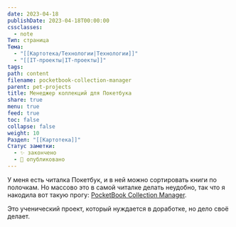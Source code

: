 ```yaml
---
date: 2023-04-18
publishDate: 2023-04-18T00:00:00
cssclasses:
  - note
Тип: страница
Тема:
  - "[[Картотека/Технологии|Технологии]]"
  - "[[IT-проекты|IT-проекты]]"
tags: 
path: content
filename: pocketbook-collection-manager
parent: pet-projects
title: Менеджер коллекций для Покетбука
share: true
menu: true
feed: true
toc: false
collapse: false
weight: 10
Раздел: "[[Картотека]]"
Статус заметки:
  - ✨ закончено
  - 📢 опубликовано
---
```


У меня есть читалка Покетбук, и в ней можно сортировать книги по полочкам. Но массово это в самой читалке делать неудобно, так что я накодила вот такую прогу: [PocketBook Collection Manager](https://github.com/anareaty/PocketBook_Collection_Manager).

Это ученический проект, который нуждается в доработке, но дело своё делает.